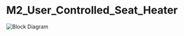 # M2_User_Controlled_Seat_Heater

![Block Diagram](https://user-images.githubusercontent.com/101381519/164607535-c8a2f7ac-6eeb-48ef-ac63-c68284c48578.png)
